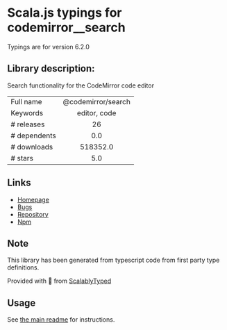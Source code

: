 
# Scala.js typings for codemirror__search

Typings are for version 6.2.0

## Library description:
Search functionality for the CodeMirror code editor

|                    |                 |
| ------------------ | :-------------: |
| Full name          | @codemirror/search |
| Keywords           | editor, code |
| # releases         | 26 |
| # dependents       | 0.0 |
| # downloads        | 518352.0 |
| # stars            | 5.0 |

## Links
- [Homepage](https://github.com/codemirror/search#readme)
- [Bugs](https://github.com/codemirror/search/issues)
- [Repository](https://github.com/codemirror/search)
- [Npm](https://www.npmjs.com/package/%40codemirror%2Fsearch)
    


## Note
This library has been generated from typescript code from first party type definitions.

Provided with :purple_heart: from [ScalablyTyped](https://github.com/oyvindberg/ScalablyTyped)

## Usage
See [the main readme](../../readme.md) for instructions.



